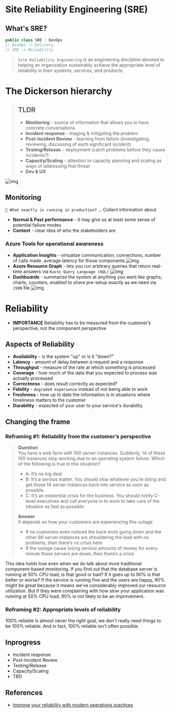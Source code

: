 # Site Reliability Engineering (SRE)

## What's SRE?
```csharp
public class SRE : DevOps
// DevOps -> Delivery
// SRE -> Reliability
```
> `Site Reliability Engineering` is an engineering discipline devoted to helping an organization sustainably achieve the appropriate level of reliability in their systems, services, and products.

# The Dickerson hierarchy
> ## TLDR
> * **Monitoring** - source of information that allows you to have concrete conversations
> * **Incident response** - triaging & mitigating the problem
> * **Post-Incident Review** - learning from failure
> (investigating, reviewing, discussing of each significant incident)
> * **Testing/Release** - deployment (catch problems before they cause incidents?)
> * **Capacity/Scaling** - attention to capacity planning and scaling as ways of addressing that threat
> * **Dev & UX**

![img](https://docs.microsoft.com/en-us/learn/advocates/improve-reliability-introduction/media/dickerson-hierarchy.png)

## Monitoring
`🤔 What exactly is running in production?` ... Collect information about
* **Normal & Past performance** - it may give us at least some sense of potential failure modes
* **Context** - clear idea of who the stakeholders are

### Azure Tools for operational awareness
* **Application Insights** - virtualize communication, connections, number of calls made, average latency for those components
![img](https://docs.microsoft.com/en-us/learn/advocates/improve-reliability-monitoring/media/application-map.png)
* **Azure Resource Graph** - lets you run arbitrary queries that return real-time answers via `Kusto Query Language (KQL)`
![img](https://docs.microsoft.com/en-us/learn/advocates/improve-reliability-monitoring/media/resource-graph-explorer-results.png)
* **Dashboards** - summarize the system at anything you want like graphs, charts, counters, enabled to share pre-setup exactly as we need via `JSON` file
![img](https://docs.microsoft.com/en-us/learn/advocates/improve-reliability-monitoring/media/azure-inventory-dashboard.png)

# Reliability
* **IMPORTANCE** Reliability has to be measured from the customer’s perspective, not the component perspective

## Aspects of Reliability
* **Availability** - is the system "up" or is it "down?"
* **Latency** - amount of delay between a request and a response
* **Throughput** - measure of the rate at which something is processed
* **Coverage** - how much of the data that you expected to process was actually processed
* **Correctness** - does result correctly as expected?
* **Fidelity** - `degraded experience` instead of not being able to work
* **Freshness** - how up to date the information is in situations where timeliness matters to the customer
* **Durability** - expected of your user to your service's durability

## Changing the frame
### Reframing #1: Reliability from the customer’s perspective
> **Question**  
> You have a web farm with 100 server instances. Suddenly, 14 of these 100 instances stop working due to an operating system failure. Which of the following is true in this situation?
> * A: It’s no big deal.
> * B: It’s a serious matter. You should stop whatever you’re doing and get those 14 server instances back into service as soon as possible.
> * C: It’s an existential crisis for the business. You should notify C-level executives and call everyone in to work to take care of the situation as fast as possible  

> **Answer**  
> It depends on how your customers are experiencing this outage  
> * If no customers even noticed the back ends going down and the other 86 server instances are shouldering the load with no problems, then there’s no crisis here
> * If the outage cause losing serious amounts of money for every minute those servers are down, then there’s a crisis

This idea holds true even when we do talk about more traditional component-based monitoring. If you find out that the database server is running at 50% CPU load, is that good or bad? If it goes up to 90% is that better or worse? If the service is running fine and the users are happy, 90% might be great because it means we've considerably improved our resource utilization. But if they were complaining with how slow your application was running at 50% CPU load, 90% is not likely to be an improvement.

### Reframing #2: Appropriate levels of reliability
100% reliable is almost never the right goal, we don't really need things to be 100% reliable. And in fact, 100% reliable isn't often possible.

## Inprogress
* Incident response
* Post-Incident Review
* Testing/Release
* Capacity/Scaling
* TBD

## References
* [Improve your reliability with modern operations practices](https://docs.microsoft.com/en-us/learn/paths/improve-reliability-modern-operations)
